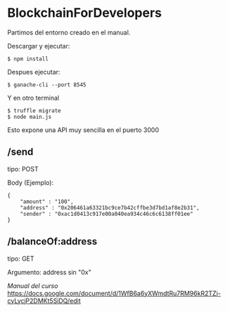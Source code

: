 # BlockchainForDevelopers

Partimos del entorno creado en el manual.

Descargar y ejecutar:
```
$ npm install
```
Despues ejecutar:
```
$ ganache-cli --port 8545
```
Y en otro terminal
```
$ truffle migrate
$ node main.js
```
Esto expone una API muy sencilla en el puerto 3000

## /send
tipo: POST

Body (Ejemplo):
```
{
	"amount" : "100",
	"address" : "0x206461a63321bc9ce7b42cffbe3d7bd1af8e2b31",
	"sender" : "0xac1d0413c917e00a040ea934c46c6c6138ff01ee"
}
```

## /balanceOf:address
tipo: GET

Argumento: address sin "0x"

*Manual del curso*
https://docs.google.com/document/d/1WfB6a6yXWmdtRu7RM96kR2TZi-cyLycjP2DMKt5SiDQ/edit
